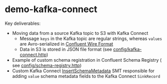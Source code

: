 # demo-kafka-connect

Key deliverables:

- Moving data from a source Kafka topic to S3 with Kafka Connect
  - Message `keys` in the Kafka topic are regular strings, whereas `values` are Avro-serialized
    in [Confluent Wire Format](https://docs.confluent.io/platform/current/schema-registry/fundamentals/serdes-develop/index.html#wire-format)
  - Data in S3 is stored in JSON file format (see [config/kafka-connect.http](config/kafka-connect.http))
- Example of custom schema registration in Confluent Schema Registry (
  see [config/schema-registry.http](config/schema-registry.http))
- Custom Kafka
  Connect [InsertSchemaMetadata](demo-connect-transforms/src/main/kotlin/com/github/dkoval/hackeda/kafka/connect/transforms/InsertSchemaMetadata.kt)
  SMT responsible for adding `value` schema metadata fields to the Kafka Connect `SinkRecord`
